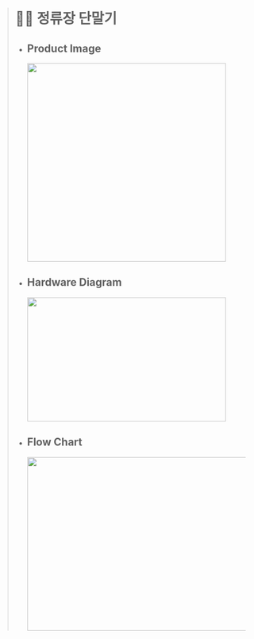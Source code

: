 > # 🖐🏻 정류장 단말기
>	- ## Product Image
>		<img src="https://user-images.githubusercontent.com/68980204/134476819-f2bc32ae-b548-4485-a15a-c6cf9b6d43b7.jpg" width="400" height="400">  
> 
>	- ## Hardware Diagram
>		<img src="https://user-images.githubusercontent.com/68980204/134476788-8d73208a-4492-42f7-b512-2fbb800c482c.PNG" width="400" height="250">  
> 
>	- ## Flow Chart
>		<img src="https://user-images.githubusercontent.com/68980204/134476796-de2ce7ec-6c51-4c97-bbf1-a76742483b9e.PNG" width="700" height="350">  